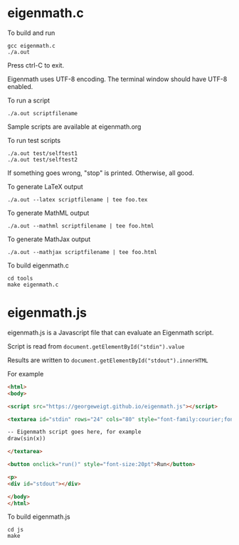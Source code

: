 # eigenmath.c

To build and run

```
gcc eigenmath.c
./a.out
```

Press ctrl-C to exit.

Eigenmath uses UTF-8 encoding. The terminal window should have UTF-8 enabled.

To run a script

```
./a.out scriptfilename
```

Sample scripts are available at eigenmath.org

To run test scripts

```
./a.out test/selftest1
./a.out test/selftest2
```

If something goes wrong, "stop" is printed.
Otherwise, all good.

To generate LaTeX output

```
./a.out --latex scriptfilename | tee foo.tex
```

To generate MathML output

```
./a.out --mathml scriptfilename | tee foo.html
```

To generate MathJax output

```
./a.out --mathjax scriptfilename | tee foo.html
```

To build eigenmath.c

```
cd tools
make eigenmath.c
```

# eigenmath.js

eigenmath.js is a Javascript file that can evaluate an Eigenmath script.

Script is read from `document.getElementById("stdin").value`

Results are written to `document.getElementById("stdout").innerHTML`

For example

```html
<html>
<body>

<script src="https://georgeweigt.github.io/eigenmath.js"></script>

<textarea id="stdin" rows="24" cols="80" style="font-family:courier;font-size:12pt">

-- Eigenmath script goes here, for example
draw(sin(x))

</textarea>

<button onclick="run()" style="font-size:20pt">Run</button>

<p>
<div id="stdout"></div>

</body>
</html>
```

To build eigenmath.js

```
cd js
make
```

